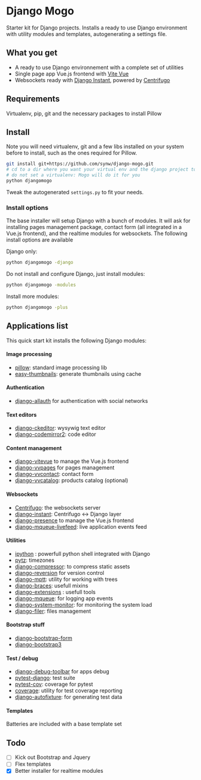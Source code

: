 # Django Mogo

Starter kit for Django projects. Installs a ready to use Django environment with utility modules and
templates, autogenerating a settings file.

## What you get

- A ready to use Django environnement with a complete set of utilities
- Single page app Vue.js frontend with [Vite Vue](https://github.com/synw/django-vitevue)
- Websockets ready with [Django Instant](https://github.com/synw/django-instant), 
powered by [Centrifugo](https://github.com/centrifugal/centrifugo/)

## Requirements

Virtualenv, pip, git and the necessary packages to install Pillow

## Install

Note you will need virtualenv, git and a few libs installed on your system before to install, such as the ones required
for Pillow.

  ```bash
git install git+https://github.com/synw/django-mogo.git
# cd to a dir where you want your virtual env and the django project to be installed
# do not set a virtualenv: Mogo will do it for you
python djangomogo
  ```

Tweak the autogenerated `settings.py` to fit your needs.

### Install options

The base installer will setup Django with a bunch of modules. It will ask for installing pages management package, 
contact form (all integrated in a Vue.js frontend), and the realtime modules for websockets. 
The following install options are available

Django only:

   ```bash
python djangomogo -django
   ```

Do not install and configure Django, just install modules:

   ```bash
python djangomogo -modules
   ```
   
Install more modules:

   ```bash
python djangomogo -plus
   ```

## Applications list

This quick start kit installs the following Django modules:

#### Image processing

- [pillow](https://github.com/python-pillow/Pillow): standard image processing lib
- [easy-thumbnails](https://github.com/SmileyChris/easy-thumbnails): generate thumbnails using cache

#### Authentication

- [django-allauth](https://github.com/pennersr/django-allauth) for authentication with social networks

#### Text editors

- [django-ckeditor](https://github.com/django-ckeditor/django-ckeditor): wysywig text editor
- [django-codemirror2](https://github.com/sk1p/django-codemirror2): code editor

#### Content management

- [django-vitevue](https://github.com/synw/django-vitevue) to manage the Vue.js frontend
- [django-vvpages](https://github.com/synw/django-vvpages) for pages management
- [django-vvcontact](https://github.com/synw/django-qcf): contact form
- [django-vvcatalog](https://github.com/synw/django-vvcatalog): products catalog (optional)

#### Websockets

- [Centrifugo](https://github.com/centrifugal/centrifugo/): the websockets server
- [django-instant](https://github.com/synw/django-instant): Centrifugo <-> Django layer
- [django-presence](https://github.com/synw/django-presence) to manage the Vue.js frontend
- [django-mqueue-livefeed](https://github.com/synw/django-mqueue-livefeed): live application events feed

#### Utilities

- [ipython](http://ipython.org/) : powerfull python shell integrated with Django
- [pytz](http://pytz.sourceforge.net/): timezones
- [django-compressor](https://github.com/django-compressor/django-compressor): to compress static assets
- [django-reversion](https://github.com/etianen/django-reversion) for version control
- [django-mptt](https://github.com/django-mptt/django-mptt): utility for working with trees
- [django-braces](https://github.com/brack3t/django-braces): usefull mixins
- [django-extensions](https://github.com/django-extensions/django-extensions) : usefull tools
- [django-mqueue](https://github.com/synw/django-mqueue): for logging app events 
- [django-system-monitor](https://github.com/hakanzy/django-system-monitor): for monitoring the system load
- [django-filer](https://github.com/divio/django-filer): files management

#### Bootstrap stuff

- [django-bootstrap-form](https://github.com/tzangms/django-bootstrap-form)
- [django-bootstrap3](https://github.com/dyve/django-bootstrap3)

#### Test / debug

- [django-debug-toolbar](https://github.com/django-debug-toolbar/django-debug-toolbar) for apps debug
- [pytest-django](https://github.com/pytest-dev/pytest-django): test suite
- [pytest-cov](https://github.com/pytest-dev/pytest-cov): coverage for pytest
- [coverage](https://bitbucket.org/ned/coveragepy): utility for test coverage reporting
- [django-autofixture](https://github.com/gregmuellegger/django-autofixture): for generating test data

#### Templates

Batteries are included with a base template set

## Todo

- [ ] Kick out Bootstrap and Jquery
- [ ] Flex templates
- [x] Better installer for realtime modules
